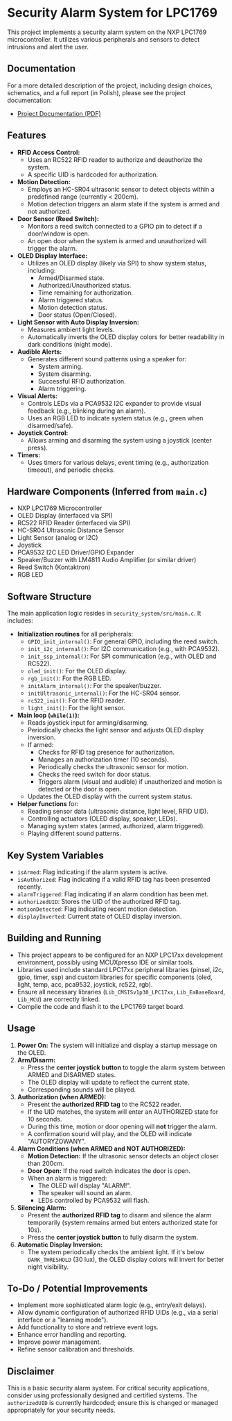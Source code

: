 # Security Alarm System for LPC1769

This project implements a security alarm system on the NXP LPC1769 microcontroller. It utilizes various peripherals and sensors to detect intrusions and alert the user.

## Documentation

For a more detailed description of the project, including design choices, schematics, and a full report (in Polish), please see the project documentation:

*   [Project Documentation (PDF)](./Dokumentacja_system_alarmowy.pdf)

## Features

*   **RFID Access Control:**
    *   Uses an RC522 RFID reader to authorize and deauthorize the system.
    *   A specific UID is hardcoded for authorization.
*   **Motion Detection:**
    *   Employs an HC-SR04 ultrasonic sensor to detect objects within a predefined range (currently < 200cm).
    *   Motion detection triggers an alarm state if the system is armed and not authorized.
*   **Door Sensor (Reed Switch):**
    *   Monitors a reed switch connected to a GPIO pin to detect if a door/window is open.
    *   An open door when the system is armed and unauthorized will trigger the alarm.
*   **OLED Display Interface:**
    *   Utilizes an OLED display (likely via SPI) to show system status, including:
        *   Armed/Disarmed state.
        *   Authorized/Unauthorized status.
        *   Time remaining for authorization.
        *   Alarm triggered status.
        *   Motion detection status.
        *   Door status (Open/Closed).
*   **Light Sensor with Auto Display Inversion:**
    *   Measures ambient light levels.
    *   Automatically inverts the OLED display colors for better readability in dark conditions (night mode).
*   **Audible Alerts:**
    *   Generates different sound patterns using a speaker for:
        *   System arming.
        *   System disarming.
        *   Successful RFID authorization.
        *   Alarm triggering.
*   **Visual Alerts:**
    *   Controls LEDs via a PCA9532 I2C expander to provide visual feedback (e.g., blinking during an alarm).
    *   Uses an RGB LED to indicate system status (e.g., green when disarmed/safe).
*   **Joystick Control:**
    *   Allows arming and disarming the system using a joystick (center press).
*   **Timers:**
    *   Uses timers for various delays, event timing (e.g., authorization timeout), and periodic checks.

## Hardware Components (Inferred from `main.c`)

*   NXP LPC1769 Microcontroller
*   OLED Display (interfaced via SPI)
*   RC522 RFID Reader (interfaced via SPI)
*   HC-SR04 Ultrasonic Distance Sensor
*   Light Sensor (analog or I2C)
*   Joystick
*   PCA9532 I2C LED Driver/GPIO Expander
*   Speaker/Buzzer with LM4811 Audio Amplifier (or similar driver)
*   Reed Switch (Kontaktron)
*   RGB LED

## Software Structure

The main application logic resides in `security_system/src/main.c`. It includes:

*   **Initialization routines** for all peripherals:
    *   `GPIO_init_internal()`: For general GPIO, including the reed switch.
    *   `init_i2c_internal()`: For I2C communication (e.g., with PCA9532).
    *   `init_ssp_internal()`: For SPI communication (e.g., with OLED and RC522).
    *   `oled_init()`: For the OLED display.
    *   `rgb_init()`: For the RGB LED.
    *   `initAlarm_internal()`: For the speaker/buzzer.
    *   `initUltrasonic_internal()`: For the HC-SR04 sensor.
    *   `rc522_init()`: For the RFID reader.
    *   `light_init()`: For the light sensor.
*   **Main loop (`while(1)`):**
    *   Reads joystick input for arming/disarming.
    *   Periodically checks the light sensor and adjusts OLED display inversion.
    *   If armed:
        *   Checks for RFID tag presence for authorization.
        *   Manages an authorization timer (10 seconds).
        *   Periodically checks the ultrasonic sensor for motion.
        *   Checks the reed switch for door status.
        *   Triggers alarm (visual and audible) if unauthorized and motion is detected or the door is open.
    *   Updates the OLED display with the current system status.
*   **Helper functions** for:
    *   Reading sensor data (ultrasonic distance, light level, RFID UID).
    *   Controlling actuators (OLED display, speaker, LEDs).
    *   Managing system states (armed, authorized, alarm triggered).
    *   Playing different sound patterns.

## Key System Variables

*   `isArmed`: Flag indicating if the alarm system is active.
*   `isAuthorized`: Flag indicating if a valid RFID tag has been presented recently.
*   `alarmTriggered`: Flag indicating if an alarm condition has been met.
*   `authorizedUID`: Stores the UID of the authorized RFID tag.
*   `motionDetected`: Flag indicating recent motion detection.
*   `displayInverted`: Current state of OLED display inversion.

## Building and Running

*   This project appears to be configured for an NXP LPC17xx development environment, possibly using MCUXpresso IDE or similar tools.
*   Libraries used include standard LPC17xx peripheral libraries (pinsel, i2c, gpio, timer, ssp) and custom libraries for specific components (oled, light, temp, acc, pca9532, joystick, rc522, rgb).
*   Ensure all necessary libraries (`Lib_CMSISv1p30_LPC17xx`, `Lib_EaBaseBoard`, `Lib_MCU`) are correctly linked.
*   Compile the code and flash it to the LPC1769 target board.

## Usage

1.  **Power On:** The system will initialize and display a startup message on the OLED.
2.  **Arm/Disarm:**
    *   Press the **center joystick button** to toggle the alarm system between ARMED and DISARMED states.
    *   The OLED display will update to reflect the current state.
    *   Corresponding sounds will be played.
3.  **Authorization (when ARMED):**
    *   Present the **authorized RFID tag** to the RC522 reader.
    *   If the UID matches, the system will enter an AUTHORIZED state for 10 seconds.
    *   During this time, motion or door opening will **not** trigger the alarm.
    *   A confirmation sound will play, and the OLED will indicate "AUTORYZOWANY".
4.  **Alarm Conditions (when ARMED and NOT AUTHORIZED):**
    *   **Motion Detection:** If the ultrasonic sensor detects an object closer than 200cm.
    *   **Door Open:** If the reed switch indicates the door is open.
    *   When an alarm is triggered:
        *   The OLED will display "ALARM!".
        *   The speaker will sound an alarm.
        *   LEDs controlled by PCA9532 will flash.
5.  **Silencing Alarm:**
    *   Present the **authorized RFID tag** to disarm and silence the alarm temporarily (system remains armed but enters authorized state for 10s).
    *   Press the **center joystick button** to fully disarm the system.
6.  **Automatic Display Inversion:**
    *   The system periodically checks the ambient light. If it's below `DARK_THRESHOLD` (30 lux), the OLED display colors will invert for better night visibility.

## To-Do / Potential Improvements

*   Implement more sophisticated alarm logic (e.g., entry/exit delays).
*   Allow dynamic configuration of authorized RFID UIDs (e.g., via a serial interface or a "learning mode").
*   Add functionality to store and retrieve event logs.
*   Enhance error handling and reporting.
*   Improve power management.
*   Refine sensor calibration and thresholds.

## Disclaimer

This is a basic security alarm system. For critical security applications, consider using professionally designed and certified systems.
The `authorizedUID` is currently hardcoded; ensure this is changed or managed appropriately for your security needs.
